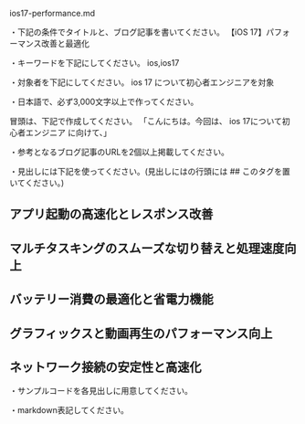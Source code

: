 ios17-performance.md

・下記の条件でタイトルと、ブログ記事を書いてください。
【iOS 17】パフォーマンス改善と最適化

・キーワードを下記にしてください。
ios,ios17

・対象者を下記にしてください。
  ios 17 について初心者エンジニアを対象


・日本語で、必ず3,000文字以上で作ってください。

冒頭は、下記で作成してください。
「こんにちは。今回は、
ios 17について初心者エンジニア
に向けて、」

・参考となるブログ記事のURLを2個以上掲載してください。

・見出しには下記を使ってください。(見出しにはの行頭には ## このタグを置いてください。)
## アプリ起動の高速化とレスポンス改善
## マルチタスキングのスムーズな切り替えと処理速度向上
## バッテリー消費の最適化と省電力機能
## グラフィックスと動画再生のパフォーマンス向上
## ネットワーク接続の安定性と高速化

・サンプルコードを各見出しに用意してください。

・markdown表記してください。

